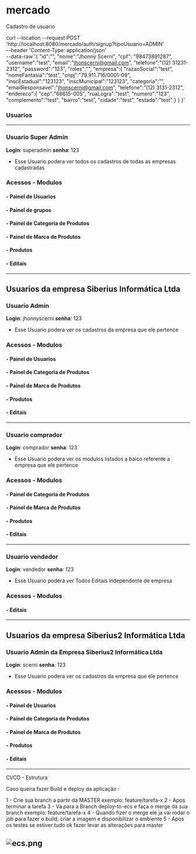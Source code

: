 # mercado

Cadastro de usuario 

curl --location --request POST 'http://localhost:8080/mercado/auth/signup?tipoUsuario=ADMIN' \
--header 'Content-Type: application/json' \
--data-raw '{
"id":"",
"nome":"Jhonny Scerni",
"cpf": "98473891287",
"username":"test",
"email":"jhonscerni@gmail.com",
"telefone":"(12) 31231-2312",
"password":"123",
"roles":"",
"empresa":{
"razaoSocial":"test",
"nomeFantasia":"test",
"cnpj":"79.911.716/0001-09",
"inscEstadual":"123123",
"inscMunicipal":"123123",
"categoria":"",
"emailResponsavel":"jhonscerni@gmail.com",
"telefone":"(12) 3131-2312",
"endereco":{
"cep":"66615-005",
"ruaLogra":"test",
"numero":"123",
"complemento":"test",
"bairro":"test",
"cidade":"test",
"estado":"test"
}
}
}'

### Usuarios

----------------------------------------------------------------------------
### Usuario Super Admin
<b>Login</b>: superadmin <b>senha</b>: 123
- Esse Usuario podera ver todos os cadastros de todas as empresas cadastradas

### Acessos - Modulos
#### - Painel de Usuarios
#### - Painel de grupos
#### - Painel de Categoria de Produtos
#### - Painel de Marca de Produtos
#### - Produtos
#### - Editais

--------------------------------------------------------------------------

## Usuarios da empresa Siberius Informática Ltda

### Usuario Admin
<b>Login</b>: jhonnyscerni <b>senha</b>: 123
- Esse Usuario podera ver os cadastros da empresa que ele pertence

### Acessos - Modulos
#### - Painel de Usuarios
#### - Painel de Categoria de Produtos
#### - Painel de Marca de Produtos
#### - Produtos
#### - Editais

--------------------------------------------------------------------------

### Usuario comprador
<b>Login</b>: comprador <b>senha</b>: 123
- Esse Usuario podera ver os modulos listados a baico referente a empresa que ele pertence

### Acessos - Modulos
#### - Painel de Categoria de Produtos
#### - Painel de Marca de Produtos
#### - Produtos
#### - Editais

--------------------------------------------------------------------------

### Usuario vendedor 
<b>Login</b>: vendedor <b>senha</b>: 123
- Esse Usuario podera ver Todos Editais independente de empresa

### Acessos - Modulos
#### - Editais

-----------------------------------------------------------------
## Usuarios da empresa Siberius2 Informática Ltda

### Usuario Admin da Empresa Siberius2 Informática Ltda
<b>Login</b>: scerni <b>senha</b>: 123
- Esse Usuario podera ver os cadastros da empresa que ele pertence

### Acessos - Modulos
#### - Painel de Usuarios
#### - Painel de Categoria de Produtos
#### - Painel de Marca de Produtos
#### - Produtos
#### - Editais


----------------------------
CI/CD - Estrutura

Caso queira fazer Build e deploy da aplicação : 

1 - Crie sua branch a partir da MASTER exemplo: feature/tarefa-x
2 - Apos terminar a tarefa
3 - Va para a Branch deploy-to-ecs e faça o merge da sua branch exemplo: feature/tarefa-x
4 - Quando fizer o merge ele ja vai rodar o job para fazer o build, criar a imagem e disponibilizar o ambiente
5 - Apos os testes se estiver tudo ok fazer levar as alterações para master


![ecs.png](src%2Fmain%2Fresources%2Fimages%2Fecs.png)
--------------------------------------------------------------------------------------------------------------------
